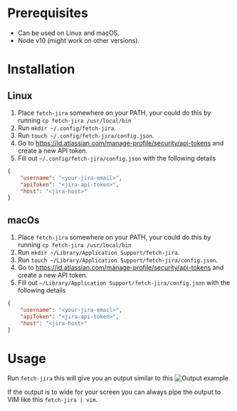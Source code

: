 # Prerequisites
- Can be used on Linux and macOS.
- Node v10 (might work on other versions).

# Installation
## Linux
1. Place `fetch-jira` somewhere on your PATH, your could do this by running `cp fetch-jira /usr/local/bin`
2. Run `mkdir ~/.config/fetch-jira`.
3. Run `touch ~/.config/fetch-jira/config.json`.
4. Go to https://id.atlassian.com/manage-profile/security/api-tokens and create a new API token.
5. Fill out `~/.config/fetch-jira/config.json` with the following details
```json
{
	"username": "<your-jira-email>",
	"apiToken": "<jira-api-token>",
	"host": "<jira-host>"
}
```

## macOs
1. Place `fetch-jira` somewhere on your PATH, your could do this by running `cp fetch-jira /usr/local/bin`
2. Run `mkdir ~/Library/Application Support/fetch-jira`.
3. Run `touch ~/Library/Application Support/fetch-jira/config.json`.
4. Go to https://id.atlassian.com/manage-profile/security/api-tokens and create a new API token.
5. Fill out `~/Library/Application Support/fetch-jira/config.json` with the following details
```json
{
	"username": "<your-jira-email>",
	"apiToken": "<jira-api-token>",
	"host": "<jira-host>"
}
```

# Usage
Run `fetch-jira` this will give you an output similar to this ![Output example](https://imgur.com/a/FGRrG2N)

If the output is to wide for your screen you can always pipe the output to VIM like this `fetch-jira | vim`.

